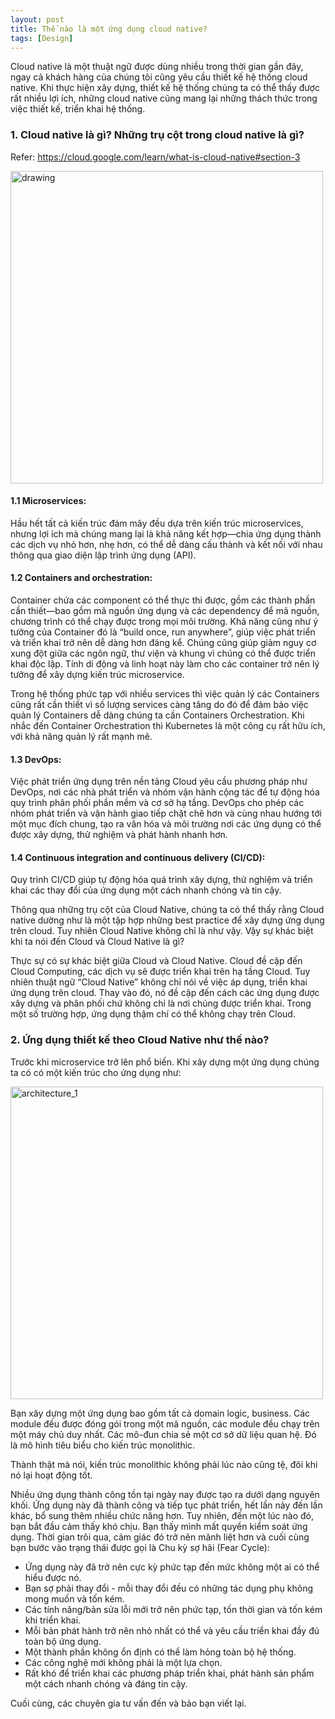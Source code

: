 ```yaml
---
layout: post
title: Thế nào là một ứng dụng cloud native?
tags: [Design]
---
```


Cloud native là một thuật ngữ được dùng nhiều trong thời gian gần đây, ngay cả khách hàng của chúng tôi cũng yêu cầu thiết kế hệ thống cloud native.
Khi thực hiện xây dựng, thiết kế hệ thống chúng ta có thể thấy được rất nhiều lợi ích, những cloud native cũng mang lại những thách thức trong việc thiết kế,
triển khai hệ thống.

### 1. Cloud native là gì? Những trụ cột trong cloud native là gì?
Refer: https://cloud.google.com/learn/what-is-cloud-native#section-3

<img src="https://learn.microsoft.com/en-us/dotnet/architecture/cloud-native/media/cloud-native-foundational-pillars.png" alt="drawing" width="500"/>

#### 1.1 Microservices: 
Hầu hết tất cả kiến ​​trúc đám mây đều dựa trên kiến trúc microservices, nhưng lợi ích mà chúng mang lại là khả năng kết hợp—chia ứng dụng thành các dịch vụ nhỏ hơn, nhẹ hơn, có thể dễ dàng cấu thành và kết nối với nhau thông qua giao diện lập trình ứng dụng (API).

#### 1.2 Containers and orchestration:

Container chứa các component có thể thực thi được, gồm các thành phần cần thiết—bao gồm mã nguồn ứng dụng và các dependency để mã nguồn, chương trình có thể chạy được trong mọi môi trường. Khả năng cũng như ý tưởng của Container đó là “build once, run anywhere”, giúp việc phát triển và triển khai trở nên dễ dàng hơn đáng kể. Chúng cũng giúp giảm nguy cơ xung đột giữa các ngôn ngữ, thư viện và khung vì chúng có thể được triển khai độc lập. Tính di động và linh hoạt này làm cho các container trở nên lý tưởng để xây dựng kiến ​​trúc microservice.

Trong hệ thống phức tạp với nhiều services thì việc quản lý các Containers cũng rất cần thiết vì số lượng services càng tăng do đó để đảm bảo việc quản lý Containers dễ dàng chúng ta cần Containers Orchestration. Khi nhắc đến Container Orchestration thì Kubernetes là một công cụ rất hữu ích, với khả năng quản lý rất mạnh mẽ.

#### 1.3 DevOps:
Việc phát triển ứng dụng trên nền tảng Cloud yêu cầu phương pháp như DevOps, nơi các nhà phát triển và nhóm vận hành cộng tác để tự động hóa quy trình phân phối phần mềm và cơ sở hạ tầng. DevOps cho phép các nhóm phát triển và vận hành giao tiếp chặt chẽ hơn và cùng nhau hướng tới một mục đích chung, tạo ra văn hóa và môi trường nơi các ứng dụng có thể được xây dựng, thử nghiệm và phát hành nhanh hơn.

#### 1.4 Continuous integration and continuous delivery (CI/CD):
Quy trình CI/CD giúp tự động hóa quá trình xây dựng, thử nghiệm và triển khai các thay đổi của ứng dụng một cách nhanh chóng và tin cậy.

Thông qua những trụ cột của Cloud Native, chúng ta có thể thấy rằng Cloud native dường như là một tập hợp những best practice để xây dựng ứng dụng trên cloud. Tuy nhiên Cloud Native không chỉ là như vậy. Vậy sự khác biệt khi ta nói đến Cloud và Cloud Native là gì?

Thực sự có sự khác biệt giữa Cloud và Cloud Native. Cloud đề cập đến Cloud Computing, các dịch vụ sẽ được triển khai trên hạ tầng Cloud. 
Tuy nhiên thuật ngữ “Cloud Native” không chỉ nói về việc áp dụng, triển khai ứng dụng trên cloud. Thay vào đó, nó đề cập đến cách các ứng dụng được xây dựng và phân phối chứ không chỉ là nơi chúng được triển khai. Trong một số trường hợp, ứng dụng thậm chí có thể không chạy trên Cloud.

### 2. Ứng dụng thiết kế theo Cloud Native như thế nào?
Trước khi microservice trở lên phổ biến. Khi xây dựng một ứng dụng chúng ta có có một kiến trúc cho ứng dụng như:

<img src="https://learn.microsoft.com/en-us/dotnet/architecture/cloud-native/media/monolithic-design.png" alt="architecture_1" width="500">

Bạn xây dựng một ứng dụng bao gồm tất cả domain logic, business. Các module đều được đóng gói trong một mã nguồn, các module đều chạy trên một máy chủ duy nhất. Các mô-đun chia sẻ một cơ sở dữ liệu quan hệ. Đó là mô hình tiêu biểu cho kiến trúc monolithic.

Thành thật mà nói, kiến trúc monolithic không phải lúc nào cũng tệ, đôi khi nó lại hoạt động tốt.

Nhiều ứng dụng thành công tồn tại ngày nay được tạo ra dưới dạng nguyên khối. Ứng dụng này đã thành công và tiếp tục phát triển, hết lần này đến lần khác, bổ sung thêm nhiều chức năng hơn. Tuy nhiên, đến một lúc nào đó, bạn bắt đầu cảm thấy khó chịu. Bạn thấy mình mất quyền kiểm soát ứng dụng. Thời gian trôi qua, cảm giác đó trở nên mãnh liệt hơn và cuối cùng bạn bước vào trạng thái được gọi là Chu kỳ sợ hãi (Fear Cycle):

- Ứng dụng này đã trở nên cực kỳ phức tạp đến mức không một ai có thể hiểu được nó.
- Bạn sợ phải thay đổi - mỗi thay đổi đều có những tác dụng phụ không mong muốn và tốn kém.
- Các tính năng/bản sửa lỗi mới trở nên phức tạp, tốn thời gian và tốn kém khi triển khai.
- Mỗi bản phát hành trở nên nhỏ nhất có thể và yêu cầu triển khai đầy đủ toàn bộ ứng dụng.
- Một thành phần không ổn định có thể làm hỏng toàn bộ hệ thống.
- Các công nghệ mới không phải là một lựa chọn.
- Rất khó để triển khai các phương pháp triển khai, phát hành sản phẩm một cách nhanh chóng và đáng tin cậy.

Cuối cùng, các chuyên gia tư vấn đến và bảo bạn viết lại.


